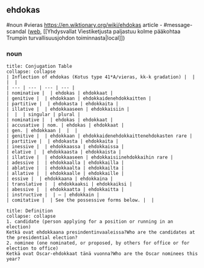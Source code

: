 ## ehdokas
#noun #vieras
https://en.wiktionary.org/wiki/ehdokas
article - #message-scandal ([web](https://www.hs.fi/maailma/art-2000011125948.html), [[Yhdysvallat  Viestiketjusta paljastuu kolme pääkohtaa Trumpin turvallisuusjohdon toiminnasta|local]])
### noun
```ad-note
title: Conjugation Table
collapse: collapse
| Inflection of ehdokas (Kotus type 41*A/vieras, kk-k gradation) |  |  |  |
| --- | --- | --- | --- |
| nominative |  | ehdokas | ehdokkaat |
| genitive |  | ehdokkaan | ehdokkaidenehdokkaitten |
| partitive |  | ehdokasta | ehdokkaita |
| illative |  | ehdokkaaseen | ehdokkaisiin |
|  |  | singular | plural |
| nominative |  | ehdokas | ehdokkaat |
| accusative | nom. | ehdokas | ehdokkaat |
| gen. | ehdokkaan |  |  |
| genitive |  | ehdokkaan | ehdokkaidenehdokkaittenehdokasten rare |
| partitive |  | ehdokasta | ehdokkaita |
| inessive |  | ehdokkaassa | ehdokkaissa |
| elative |  | ehdokkaasta | ehdokkaista |
| illative |  | ehdokkaaseen | ehdokkaisiinehdokkaihin rare |
| adessive |  | ehdokkaalla | ehdokkailla |
| ablative |  | ehdokkaalta | ehdokkailta |
| allative |  | ehdokkaalle | ehdokkaille |
| essive |  | ehdokkaana | ehdokkaina |
| translative |  | ehdokkaaksi | ehdokkaiksi |
| abessive |  | ehdokkaatta | ehdokkaitta |
| instructive |  | — | ehdokkain |
| comitative |  | See the possessive forms below. |  |
```
```ad-note
title: Definition
collapse: collapse
1. candidate (person applying for a position or running in an election)
Ketkä ovat ehdokkaana presindentinvaaleissa?Who are the candidates at the presidential election?
2. nominee (one nominated, or proposed, by others for office or for election to office)
Ketkä ovat Oscar-ehdokkaat tänä vuonna?Who are the Oscar nominees this year?
```